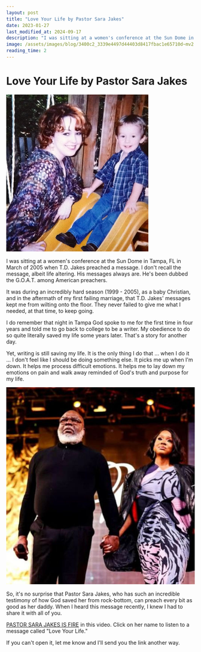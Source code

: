```yaml
---
layout: post
title: "Love Your Life by Pastor Sara Jakes"
date: 2023-01-27
last_modified_at: 2024-09-17
description: "I was sitting at a women's conference at the Sun Dome in Tampa, FL in March of 2005 when T.D. Jakes preached a message. I don't recall the message, albeit life altering. His messa…"
image: /assets/images/blog/3400c2_3339e4497d44403d8417fbac1e65710d~mv2.png
reading_time: 2
---
```

# Love Your Life by Pastor Sara Jakes
![ree](/assets/images/blog/3400c2_3339e4497d44403d8417fbac1e65710d~mv2.png)

I was sitting at a women's conference at the Sun Dome in Tampa, FL in March of 2005 when T.D. Jakes preached a message. I don't recall the message, albeit life altering. His messages always are. He's been dubbed the G.O.A.T. among American preachers.

It was during an incredibly hard season (1999 - 2005), as a baby Christian, and in the aftermath of my first failing marriage, that T.D. Jakes' messages kept me from wilting onto the floor. They never failed to give me what I needed, at that time, to keep going.

I do remember that night in Tampa God spoke to me for the first time in four years and told me to go back to college to be a writer. My obedience to do so quite literally saved my life some years later. That's a story for another day.

Yet, writing is still saving my life. It is the only thing I do that ... when I do it ... I don't feel like I should be doing something else. It picks me up when I'm down. It helps me process difficult emotions. It helps me to lay down my emotions on pain and walk away reminded of God's truth and purpose for my life.

![ree](/assets/images/blog/3400c2_cbcf11d7589b4c7da882d1245be22bf7~mv2.jpg)

So, it's no surprise that Pastor Sara Jakes, who has such an incredible testimony of how God saved her from rock-bottom, can preach every bit as good as her daddy. When I heard this message recently, I knew I had to share it with all of you.

[PASTOR SARA JAKES IS FIRE](https://fb.watch/hUdyCP9y2x/?mibextid=NnVzG8) in this video. Click on her name to listen to a message called "Love Your Life."

If you can't open it, let me know and I'll send you the link another way.
